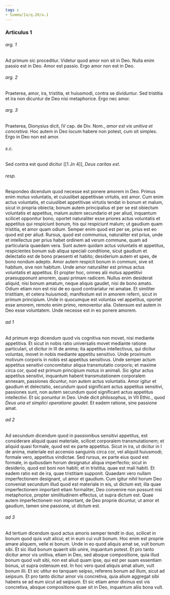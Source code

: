 ```yaml
---
tags : 
- Summa/Ia/q.20/a.1
---
```


### Articulus 1

###### arg. 1
Ad primum sic proceditur. Videtur quod amor non sit in Deo. Nulla enim passio est in Deo. Amor est passio. Ergo amor non est in Deo.

###### arg. 2
Praeterea, amor, ira, tristitia, et huiusmodi, contra se dividuntur. Sed tristitia et ira non dicuntur de Deo nisi metaphorice. Ergo nec amor.

###### arg. 3
Praeterea, Dionysius dicit, IV cap. de Div. Nom., *amor est vis unitiva et concretiva*. Hoc autem in Deo locum habere non potest, cum sit simplex. Ergo in Deo non est amor.

###### s.c.
Sed contra est quod dicitur [[1 Jn 4]], *Deus caritas est*.

###### resp.
Respondeo dicendum quod necesse est ponere amorem in Deo. Primus enim motus voluntatis, et cuiuslibet appetitivae virtutis, est amor. Cum enim actus voluntatis, et cuiuslibet appetitivae virtutis tendat in bonum et malum, sicut in propria obiecta; bonum autem principalius et per se est obiectum voluntatis et appetitus, malum autem secundario et per aliud, inquantum scilicet opponitur bono, oportet naturaliter esse priores actus voluntatis et appetitus qui respiciunt bonum, his qui respiciunt malum; ut gaudium quam tristitia, et amor quam odium. Semper enim quod est per se, prius est eo quod est per aliud. Rursus, quod est communius, naturaliter est prius, unde et intellectus per prius habet ordinem ad verum commune, quam ad particularia quaedam vera. Sunt autem quidam actus voluntatis et appetitus, respicientes bonum sub aliqua speciali conditione, sicut gaudium et delectatio est de bono praesenti et habito; desiderium autem et spes, de bono nondum adepto. Amor autem respicit bonum in communi, sive sit habitum, sive non habitum. Unde amor naturaliter est primus actus voluntatis et appetitus. Et propter hoc, omnes alii motus appetitivi praesupponunt amorem, quasi primam radicem. Nullus enim desiderat aliquid, nisi bonum amatum, neque aliquis gaudet, nisi de bono amato. Odium etiam non est nisi de eo quod contrariatur rei amatae. Et similiter tristitiam, et cetera huiusmodi, manifestum est in amorem referri, sicut in primum principium. Unde in quocumque est voluntas vel appetitus, oportet esse amorem, remoto enim primo, removentur alia. Ostensum est autem in Deo esse voluntatem. Unde necesse est in eo ponere amorem.

###### ad 1
Ad primum ergo dicendum quod vis cognitiva non movet, nisi mediante appetitiva. Et sicut in nobis ratio universalis movet mediante ratione particulari, ut dicitur in III de anima; ita appetitus intellectivus, qui dicitur voluntas, movet in nobis mediante appetitu sensitivo. Unde proximum motivum corporis in nobis est appetitus sensitivus. Unde semper actum appetitus sensitivi concomitatur aliqua transmutatio corporis; et maxime circa cor, quod est primum principium motus in animali. Sic igitur actus appetitus sensitivi, inquantum habent transmutationem corporalem annexam, passiones dicuntur, non autem actus voluntatis. Amor igitur et gaudium et delectatio, secundum quod significant actus appetitus sensitivi, passiones sunt, non autem secundum quod significant actus appetitus intellectivi. Et sic ponuntur in Deo. Unde dicit philosophus, in VII Ethic., quod *Deus una et simplici operatione gaudet*. Et eadem ratione, sine passione amat.

###### ad 2
Ad secundum dicendum quod in passionibus sensitivi appetitus, est considerare aliquid quasi materiale, scilicet corporalem transmutationem; et aliquid quasi formale, quod est ex parte appetitus. Sicut in ira, ut dicitur in I de anima, materiale est accensio sanguinis circa cor, vel aliquid huiusmodi; formale vero, appetitus vindictae. Sed rursus, ex parte eius quod est formale, in quibusdam horum designatur aliqua imperfectio; sicut in desiderio, quod est boni non habiti; et in tristitia, quae est mali habiti. Et eadem ratio est de ira, quae tristitiam supponit. Quaedam vero nullam imperfectionem designant, ut amor et gaudium. Cum igitur nihil horum Deo conveniat secundum illud quod est materiale in eis, ut dictum est; illa quae imperfectionem important etiam formaliter, Deo convenire non possunt nisi metaphorice, propter similitudinem effectus, ut supra dictum est. Quae autem imperfectionem non important, de Deo proprie dicuntur, ut amor et gaudium, tamen sine passione, ut dictum est.

###### ad 3
Ad tertium dicendum quod actus amoris semper tendit in duo, scilicet in bonum quod quis vult alicui; et in eum cui vult bonum. Hoc enim est proprie amare aliquem, velle ei bonum. Unde in eo quod aliquis amat se, vult bonum sibi. Et sic illud bonum quaerit sibi unire, inquantum potest. Et pro tanto dicitur amor vis unitiva, etiam in Deo, sed absque compositione, quia illud bonum quod vult sibi, non est aliud quam ipse, qui est per suam essentiam bonus, ut supra ostensum est. In hoc vero quod aliquis amat alium, vult bonum illi. Et sic utitur eo tanquam seipso, referens bonum ad illum, sicut ad seipsum. Et pro tanto dicitur amor vis concretiva, quia alium aggregat sibi habens se ad eum sicut ad seipsum. Et sic etiam amor divinus est vis concretiva, absque compositione quae sit in Deo, inquantum aliis bona vult.


